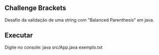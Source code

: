 ## Challenge Brackets

Desafio da validação de uma string com "Balanced Parenthesis" em java.

## Executar

Digite no console: 
java src/App.java exemplo.txt
